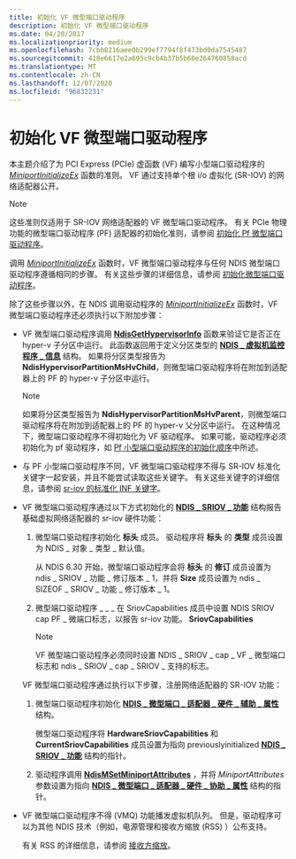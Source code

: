 ```yaml
---
title: 初始化 VF 微型端口驱动程序
description: 初始化 VF 微型端口驱动程序
ms.date: 04/20/2017
ms.localizationpriority: medium
ms.openlocfilehash: 7cbb8216aee0b299ef7794f8f473bd0da7545487
ms.sourcegitcommit: 418e6617e2a695c9cb4b37b5b60e264760858acd
ms.translationtype: MT
ms.contentlocale: zh-CN
ms.lasthandoff: 12/07/2020
ms.locfileid: "96832231"
---
```

# <a name="initializing-a-vf-miniport-driver"></a>初始化 VF 微型端口驱动程序


本主题介绍了为 PCI Express (PCIe) 虚函数 (VF) 编写小型端口驱动程序的 [*MiniportInitializeEx*](/windows-hardware/drivers/ddi/ndis/nc-ndis-miniport_initialize) 函数的准则。 VF 通过支持单个根 i/o 虚拟化 (SR-IOV) 的网络适配器公开。

> [!NOTE]
> 这些准则仅适用于 SR-IOV 网络适配器的 VF 微型端口驱动程序。 有关 PCIe 物理功能的微型端口驱动程序 (PF) 适配器的初始化准则，请参阅 [初始化 Pf 微型端口驱动程序](initializing-a-pf-miniport-driver.md)。 

调用 [*MiniportInitializeEx*](/windows-hardware/drivers/ddi/ndis/nc-ndis-miniport_initialize) 函数时，VF 微型端口驱动程序与任何 NDIS 微型端口驱动程序遵循相同的步骤。 有关这些步骤的详细信息，请参阅 [初始化微型端口驱动程序](initializing-a-miniport-driver.md)。

除了这些步骤以外，在 NDIS 调用驱动程序的 [*MiniportInitializeEx*](/windows-hardware/drivers/ddi/ndis/nc-ndis-miniport_initialize) 函数时，VF 微型端口驱动程序还必须执行以下附加步骤：

- VF 微型端口驱动程序调用 [**NdisGetHypervisorInfo**](/windows-hardware/drivers/ddi/ndis/nf-ndis-ndisgethypervisorinfo) 函数来验证它是否正在 hyper-v 子分区中运行。 此函数返回用于定义分区类型的 [**NDIS \_ 虚拟机监控程序 \_ 信息**](/windows-hardware/drivers/ddi/ntddndis/ns-ntddndis-_ndis_hypervisor_info) 结构。 如果将分区类型报告为 **NdisHypervisorPartitionMsHvChild**，则微型端口驱动程序将在附加到适配器上的 PF 的 hyper-v 子分区中运行。

  > [!NOTE] 
  > 如果将分区类型报告为 **NdisHypervisorPartitionMsHvParent**，则微型端口驱动程序将在附加到适配器上的 PF 的 hyper-v 父分区中运行。 在这种情况下，微型端口驱动程序不得初始化为 VF 驱动程序。 如果可能，驱动程序必须初始化为 pf 驱动程序，如 [Pf 小型端口驱动程序的初始化顺序](initialization-sequence-for-pf-miniport-drivers.md)中所述。     

- 与 PF 小型端口驱动程序不同，VF 微型端口驱动程序不得与 SR-IOV 标准化关键字一起安装，并且不能尝试读取这些关键字。 有关这些关键字的详细信息，请参阅 [sr-iov 的标准化 INF 关键字](standardized-inf-keywords-for-sr-iov.md)。

- VF 微型端口驱动程序通过以下方式初始化的 [**NDIS \_ SRIOV \_ 功能**](/windows-hardware/drivers/ddi/ntddndis/ns-ntddndis-_ndis_sriov_capabilities) 结构报告基础虚拟网络适配器的 sr-iov 硬件功能：

  1. 微型端口驱动程序初始化 **标头** 成员。 驱动程序将 **标头** 的 **类型** 成员设置为 NDIS \_ 对象 \_ 类型 \_ 默认值。

     从 NDIS 6.30 开始，微型端口驱动程序会将 **标头** 的 **修订** 成员设置为 ndis \_ SRIOV \_ 功能 \_ 修订版本 \_ 1，并将 **Size** 成员设置为 ndis \_ SIZEOF \_ SRIOV \_ 功能 \_ 修订版本 \_ 1。

  2. 微型端口驱动程序 \_ \_ \_ 在 SriovCapabilities 成员中设置 NDIS SRIOV cap PF \_ 微端口标志，以报告 sr-iov 功能。 **SriovCapabilities**

     > [!NOTE]
     > VF 微型端口驱动程序必须同时设置 NDIS \_ SRIOV \_ cap \_ VF \_ 微型端口标志和 ndis \_ SRIOV \_ cap \_ SRIOV \_ 支持的标志。         

  VF 微型端口驱动程序通过执行以下步骤，注册网络适配器的 SR-IOV 功能：

  1.  微型端口驱动程序初始化 [**NDIS \_ 微型端口 \_ 适配器 \_ 硬件 \_ 辅助 \_ 属性**](/windows-hardware/drivers/ddi/ndis/ns-ndis-_ndis_miniport_adapter_hardware_assist_attributes) 结构。

      微型端口驱动程序将 **HardwareSriovCapabilities** 和 **CurrentSriovCapabilities** 成员设置为指向 previouslyinitialized [**NDIS \_ SRIOV \_ 功能**](/windows-hardware/drivers/ddi/ntddndis/ns-ntddndis-_ndis_sriov_capabilities) 结构的指针。

  2.  驱动程序调用 [**NdisMSetMiniportAttributes**](/windows-hardware/drivers/ddi/ndis/nf-ndis-ndismsetminiportattributes) ，并将 *MiniportAttributes* 参数设置为指向 [**NDIS \_ 微型端口 \_ 适配器 \_ 硬件 \_ 协助 \_ 属性**](/windows-hardware/drivers/ddi/ndis/ns-ndis-_ndis_miniport_adapter_hardware_assist_attributes) 结构的指针。

- VF 微型端口驱动程序不得 (VMQ) 功能播发虚拟机队列。 但是，驱动程序可以为其他 NDIS 技术（例如，电源管理和接收方缩放 (RSS) ）公布支持。

  有关 RSS 的详细信息，请参阅 [接收方缩放](./receive-side-scaling-version-2-rssv2-.md)。

 

